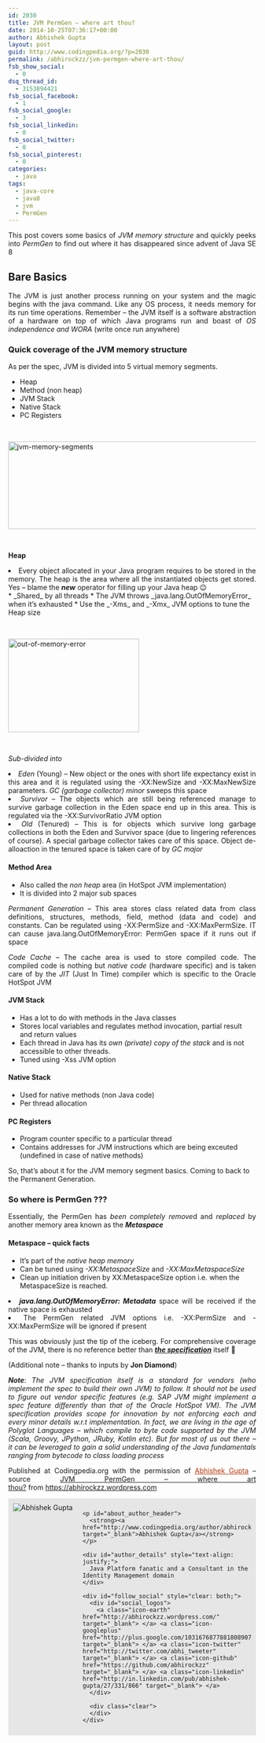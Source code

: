 ```yaml
---
id: 2030
title: JVM PermGen – where art thou?
date: 2014-10-25T07:36:17+00:00
author: Abhishek Gupta
layout: post
guid: http://www.codingpedia.org/?p=2030
permalink: /abhirockzz/jvm-permgen-where-art-thou/
fsb_show_social:
  - 0
dsq_thread_id:
  - 3153894421
fsb_social_facebook:
  - 1
fsb_social_google:
  - 3
fsb_social_linkedin:
  - 0
fsb_social_twitter:
  - 0
fsb_social_pinterest:
  - 0
categories:
  - java
tags:
  - java-core
  - java8
  - jvm
  - PermGen
---
```

<p style="text-align: justify;">
  This post covers some basics of <em>JVM memory structure </em>and quickly peeks into <em>PermGen</em> to find out where it has disappeared since advent of Java SE 8
</p>

## **Bare Basics**

<p style="text-align: justify;">
  The JVM is just another process running on your system and the magic begins with the java command. Like any OS process, it needs memory for its run time operations. Remember – the JVM itself is a software abstraction of a hardware on top of which Java programs run and boast of <em>OS independence and WORA</em> (write once run anywhere)<!--more-->
</p>

### **Quick coverage of the JVM memory structure**

As per the spec, JVM is divided into 5 virtual memory segments.

  * Heap
  * Method (non heap)
  * JVM Stack
  * Native Stack
  * PC Registers

&nbsp;

[<img class="aligncenter wp-image-847 size-full" src="http://abhirockzz.files.wordpress.com/2014/08/jvm-memory-segments1.jpg?w=960&h=269" alt="jvm-memory-segments" width="640" height="178" />](https://abhirockzz.files.wordpress.com/2014/08/jvm-memory-segments1.jpg)

&nbsp;

**Heap**

<li style="text-align: justify;">
  Every object allocated in your Java program requires to be stored in the memory. The heap is the area where all the instantiated objects get stored. Yes – blame the <em><strong>new</strong></em> operator for filling up your Java heap <span class="wp-smiley wp-emoji wp-emoji-wink" title=";-)">😉</span>
</li>
  * _Shared_ by all threads
  * The JVM throws _<span class="skimlinks-unlinked">java.lang.OutOfMemoryError</span>_ when it’s exhausted
  * Use the _-Xms_ and _-Xmx_ JVM options to tune the Heap size

&nbsp;

[<img class="aligncenter size-full wp-image-904" src="http://abhirockzz.files.wordpress.com/2014/09/out-of-memory-error.jpg?w=640" alt="out-of-memory-error" width="266" height="190" />](https://abhirockzz.files.wordpress.com/2014/09/out-of-memory-error.jpg)

&nbsp;

_Sub-divided into_

<li style="text-align: justify;">
  <em>Eden</em> (Young) – New object or the ones with short life expectancy exist in this area and it is regulated using the -XX:NewSize and -XX:MaxNewSize parameters. <em>GC (garbage collector) minor</em> sweeps this space
</li>
<li style="text-align: justify;">
  <em>Survivor</em> – The objects which are still being referenced manage to survive garbage collection in the Eden space end up in this area. This is regulated via the -XX:SurvivorRatio JVM option
</li>
<li style="text-align: justify;">
  <em>Old</em> (Tenured) – This is for objects which survive long garbage collections in both the Eden and Survivor space (due to lingering references of course). A special garbage collector takes care of this space. Object de-alloaction in the tenured space is taken care of by <em>GC major</em>
</li>

#### **Method Area**

  * Also called the _non heap_ area (in HotSpot JVM implementation)
  * It is divided into 2 major sub spaces

<p style="text-align: justify;">
  <em>Permanent</em> <em>Generation</em> – This area stores class related data from class definitions, structures, methods, field, method (data and code) and constants. Can be regulated using -XX:PermSize and -XX:MaxPermSize. IT can cause <span class="skimlinks-unlinked">java.lang.OutOfMemoryError</span>: PermGen space if it runs out if space
</p>

<p style="text-align: justify;">
  <em>Code</em> <em>Cache</em> – The cache area is used to store compiled code. The compiled code is nothing but <em>native</em> <em>code</em> (hardware specific) and is taken care of by the <em>JIT</em> (Just In Time) compiler which is specific to the Oracle HotSpot JVM
</p>

#### **JVM Stack**

  * Has a lot to do with methods in the Java classes
  * Stores local variables and regulates method invocation, partial result and return values
  * Each thread in Java has its _own (private) copy of the stack_ and is not accessible to other threads.
  * Tuned using -Xss JVM option

#### **Native** **Stack**

  * Used for native methods (non Java code)
  * Per thread allocation

#### **PC** **Registers**

  * Program counter specific to a particular thread
  * Contains addresses for JVM instructions which are being exceuted (undefined in case of native methods)

So, that’s about it for the JVM memory segment basics. Coming to back to the Permanent Generation.

### **So where is PermGen ???**

<p style="text-align: justify;">
  Essentially, the PermGen has <em>been completely remove</em>d and <em>replaced</em> by another memory area known as the <strong><em>Metaspace</em></strong>
</p>

#### **Metaspace – quick facts**

  * It’s part of the _native heap memory_
  * Can be tuned using _-XX:MetaspaceSize_ and _-XX:MaxMetaspaceSize_
  * Clean up initiation driven by XX:MetaspaceSize option i.e. when the MetaspaceSize is reached.
<li style="text-align: justify;">
  <strong><em><span class="skimlinks-unlinked">java.lang.OutOfMemoryError</span>: Metadata</em></strong> space will be received if the native space is exhausted
</li>
<li style="text-align: justify;">
  The PermGen related JVM options i.e. -XX:PermSize and -XX:MaxPermSize will be ignored if present
</li>

<p style="text-align: justify;">
  This was obviously just the tip of the iceberg. For comprehensive coverage of the JVM, there is no reference better than <a href="http://docs.oracle.com/javase/specs/jvms/se8/jvms8.pdf" target="_blank"><em><strong>the specification</strong></em></a> itself <span class="wp-smiley wp-emoji wp-emoji-smile" title=":-)">🙂</span>
</p>

(Additional note – thanks to inputs by **Jon Diamond**)

<p style="text-align: justify;">
  <em><strong>Note</strong></em>: <em>The JVM specification itself is a standard for vendors (who implement the spec to build their own JVM) to follow. It should not be used to figure out vendor specific features (e.g. SAP JVM might implement a spec feature differently than that of the Oracle HotSpot VM). The JVM specification provides scope for innovation by not enforcing each and every minor details w.r.t implementation. In fact, we are living in the age of Polyglot Languages – which compile to byte code supported by the JVM (Scala, Groovy, JPython, JRuby, Kotlin etc). But for most of us out there – it can be leveraged to gain a solid understanding of the Java fundamentals ranging from bytecode to class loading process</em>
</p>

<p class="note_normal" style="text-align: justify;">
  Published at Codingpedia.org with the permission of <a style="color: #bc360a;" href="http://www.codingpedia.org/author/abhirockzz/" target="_blank">Abhishek Gupta</a> – source <a title="https://abhirockzz.wordpress.com/2014/09/06/jvm-permgen-where-art-thou/" href="https://abhirockzz.wordpress.com/2014/09/06/jvm-permgen-where-art-thou/" target="_blank">JVM PermGen – where art thou?</a> from <a title="https://abhirockzz.wordpress.com" href="https://abhirockzz.wordpress.com" target="_blank">https://abhirockzz.wordpress.com</a>
</p>

<p style="text-align: justify;">
  <div id="about_author" style="background-color: #e6e6e6; padding: 10px;">
    <img id="author_portrait" style="float: left; margin-right: 20px;" src="http://2.gravatar.com/avatar/eb0d2c5bf9426d7718efc6f9b087efb5?s=96&d=identicon&r=G" alt="Abhishek Gupta" /> 
    
    <p id="about_author_header">
      <strong><a href="http://www.codingpedia.org/author/abhirockzz/" target="_blank">Abhishek Gupta</a></strong>
    </p>
    
    <div id="author_details" style="text-align: justify;">
      Java Platform fanatic and a Consultant in the Identity Management domain
    </div>
    
    <div id="follow_social" style="clear: both;">
      <div id="social_logos">
        <a class="icon-earth" href="http://abhirockzz.wordpress.com/" target="_blank"> </a> <a class="icon-googleplus" href="http://plus.google.com/103167687788180890717/posts" target="_blank"> </a> <a class="icon-twitter" href="http://twitter.com/abhi_tweeter" target="_blank"> </a> <a class="icon-github" href="https://github.com/abhirockzz" target="_blank"> </a> <a class="icon-linkedin" href="http://in.linkedin.com/pub/abhishek-gupta/27/331/866" target="_blank"> </a>
      </div>
      
      <div class="clear">
      </div>
    </div>
  </div>
</p>